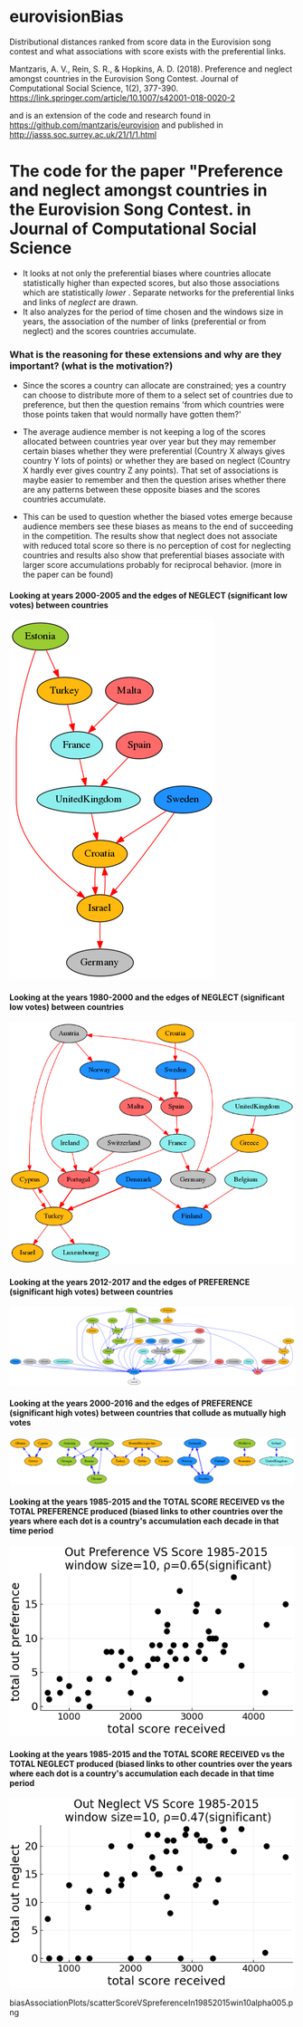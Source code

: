 # eurovisionBias
Distributional distances ranked from score data in the Eurovision song contest and what associations with score exists with the preferential links.

Mantzaris, A. V., Rein, S. R., & Hopkins, A. D. (2018). Preference and neglect amongst countries in the Eurovision Song Contest. Journal of Computational Social Science, 1(2), 377-390.
https://link.springer.com/article/10.1007/s42001-018-0020-2

and is an extension of the code and research found in https://github.com/mantzaris/eurovision and published in http://jasss.soc.surrey.ac.uk/21/1/1.html

# The code for the paper "Preference and neglect amongst countries in the Eurovision Song Contest. in Journal of Computational Social Science

* It looks at not only the preferential biases where countries allocate statistically higher than expected scores, but also those associations which are statistically *lower* . Separate networks for the preferential links and links of *neglect* are drawn.
* It also analyzes for the period of time chosen and the windows size in years, the association of the number of links (preferential or from neglect) and the scores countries accumulate.

### What is the reasoning for these extensions and why are they important? (what is the motivation?)

* Since the scores a country can allocate are constrained; yes a country can choose to distribute more of them to a select set of countries due to preference, but then the question remains 'from which countries were those points taken that would normally have gotten them?'

* The average audience member is not keeping a log of the scores allocated between countries year over year but they may remember certain biases whether they were preferential (Country X always gives country Y lots of points) or whether they are based on neglect (Country X hardly ever gives country Z any points). That set of associations is maybe easier to remember and then the question arises whether there are any patterns between these opposite biases and the scores countries accumulate.

* This can be used to question whether the biased votes emerge because audience members see these biases as means to the end of succeeding in the competition. The results show that neglect does not associate with reduced total score so there is no perception of cost for neglecting countries and results also show that preferential biases associate with larger score accumulations probably for reciprocal behavior. (more in the paper can be found)



#### Looking at years 2000-2005 and the edges of NEGLECT (significant low votes) between countries 

 ![alt text](networkFigures/networkLowerOneWay20002005alpha005.png)

#### Looking at the years 1980-2000 and the edges of NEGLECT (significant low votes) between countries 

 ![alt text](networkFigures/networkLowerTotalOneWay1980to2000win5alpha0001.png)






#### Looking at the years 2012-2017 and the edges of PREFERENCE (significant high votes) between countries 

 ![alt text](networkFigures/networkUpperOneWay2012-2017alpha0.05.png)

#### Looking at the years 2000-2016 and the edges of PREFERENCE (significant high votes) between countries that collude as mutually high votes

 ![alt text](networkFigures/networkMutualUpperTotal2000to2016win8alpha0.05.png)






#### Looking at the years 1985-2015 and the TOTAL SCORE RECEIVED vs the TOTAL PREFERENCE produced (biased links to other countries over the years where each dot is a country's accumulation each decade in that time period

 ![alt text](biasAssociationPlots/scatterScoreVSprefOut19852015win10alpha005.png)

#### Looking at the years 1985-2015 and the TOTAL SCORE RECEIVED vs the TOTAL NEGLECT produced (biased links to other countries over the years where each dot is a country's accumulation each decade in that time period

 ![alt text](biasAssociationPlots/scatterScoreVSNegOut19852015win10alpha005.png)






biasAssociationPlots/scatterScoreVSpreferenceIn19852015win10alpha005.png
